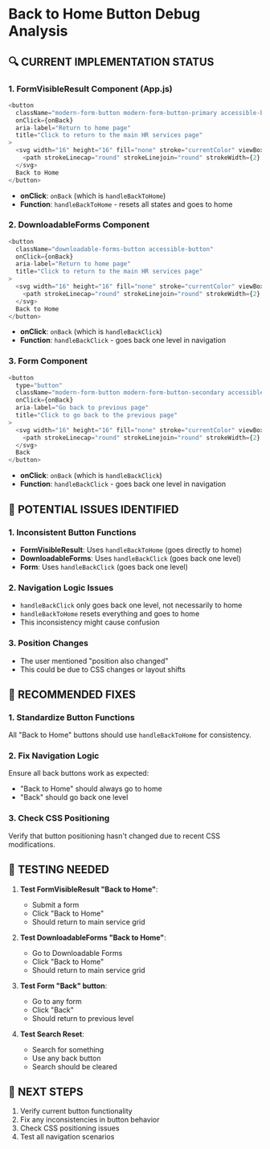 # Back to Home Button Debug Analysis

## 🔍 **CURRENT IMPLEMENTATION STATUS**

### **1. FormVisibleResult Component (App.js)**
```javascript
<button 
  className="modern-form-button modern-form-button-primary accessible-button" 
  onClick={onBack}
  aria-label="Return to home page"
  title="Click to return to the main HR services page"
>
  <svg width="16" height="16" fill="none" stroke="currentColor" viewBox="0 0 24 24">
    <path strokeLinecap="round" strokeLinejoin="round" strokeWidth={2} d="M3 12l2-2m0 0l7-7 7 7M5 10v10a1 1 0 001 1h3m10-11l2 2m-2-2v10a1 1 0 01-1 1h-3m-6 0a1 1 0 001-1v-4a1 1 0 011-1h2a1 1 0 011 1v4a1 1 0 001 1m-6 0h6" />
  </svg>
  Back to Home
</button>
```
- **onClick**: `onBack` (which is `handleBackToHome`)
- **Function**: `handleBackToHome` - resets all states and goes to home

### **2. DownloadableForms Component**
```javascript
<button 
  className="downloadable-forms-button accessible-button" 
  onClick={onBack}
  aria-label="Return to home page"
  title="Click to return to the main HR services page"
>
  <svg width="16" height="16" fill="none" stroke="currentColor" viewBox="0 0 24 24">
    <path strokeLinecap="round" strokeLinejoin="round" strokeWidth={2} d="M3 12l2-2m0 0l7-7 7 7M5 10v10a1 1 0 001 1h3m10-11l2 2m-2-2v10a1 1 0 01-1 1h-3m-6 0a1 1 0 001-1v-4a1 1 0 011-1h2a1 1 0 011 1v4a1 1 0 001 1m-6 0h6" />
  </svg>
  Back to Home
</button>
```
- **onClick**: `onBack` (which is `handleBackClick`)
- **Function**: `handleBackClick` - goes back one level in navigation

### **3. Form Component**
```javascript
<button 
  type="button" 
  className="modern-form-button modern-form-button-secondary accessible-button" 
  onClick={onBack}
  aria-label="Go back to previous page"
  title="Click to go back to the previous page"
>
  <svg width="16" height="16" fill="none" stroke="currentColor" viewBox="0 0 24 24">
    <path strokeLinecap="round" strokeLinejoin="round" strokeWidth={2} d="M10 19l-7-7m0 0l7-7m-7 7h18" />
  </svg>
  Back
</button>
```
- **onClick**: `onBack` (which is `handleBackClick`)
- **Function**: `handleBackClick` - goes back one level in navigation

## 🚨 **POTENTIAL ISSUES IDENTIFIED**

### **1. Inconsistent Button Functions**
- **FormVisibleResult**: Uses `handleBackToHome` (goes directly to home)
- **DownloadableForms**: Uses `handleBackClick` (goes back one level)
- **Form**: Uses `handleBackClick` (goes back one level)

### **2. Navigation Logic Issues**
- `handleBackClick` only goes back one level, not necessarily to home
- `handleBackToHome` resets everything and goes to home
- This inconsistency might cause confusion

### **3. Position Changes**
- The user mentioned "position also changed"
- This could be due to CSS changes or layout shifts

## 🔧 **RECOMMENDED FIXES**

### **1. Standardize Button Functions**
All "Back to Home" buttons should use `handleBackToHome` for consistency.

### **2. Fix Navigation Logic**
Ensure all back buttons work as expected:
- "Back to Home" should always go to home
- "Back" should go back one level

### **3. Check CSS Positioning**
Verify that button positioning hasn't changed due to recent CSS modifications.

## 🧪 **TESTING NEEDED**

1. **Test FormVisibleResult "Back to Home"**:
   - Submit a form
   - Click "Back to Home"
   - Should return to main service grid

2. **Test DownloadableForms "Back to Home"**:
   - Go to Downloadable Forms
   - Click "Back to Home"
   - Should return to main service grid

3. **Test Form "Back" button**:
   - Go to any form
   - Click "Back"
   - Should return to previous level

4. **Test Search Reset**:
   - Search for something
   - Use any back button
   - Search should be cleared

## 📝 **NEXT STEPS**

1. Verify current button functionality
2. Fix any inconsistencies in button behavior
3. Check CSS positioning issues
4. Test all navigation scenarios
